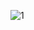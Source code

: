 ![1](https://user-images.githubusercontent.com/94658560/235618792-d578ecdd-e3dd-4299-9092-c42660bf9741.jpg)
